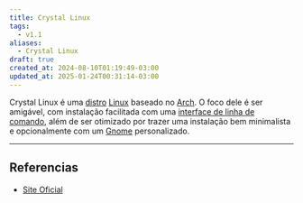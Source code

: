```yaml
---
title: Crystal Linux
tags:
  - v1.1
aliases:
  - Crystal Linux
draft: true
created_at: 2024-08-10T01:19:49-03:00
updated_at: 2025-01-24T00:31:14-03:00
---
```


Crystal Linux é uma [distro](content/atomos/2024/07/26/Distro_Linux.md) [Linux](content/entrada/2024/07/26/Linux.md) baseado no [Arch](content/entrada/2024/07/26/Arch_Linux.md). O foco dele é ser amigável, com instalação facilitada com uma [interface de linha de comando](content/atomos/2024/07/09/CLI.md), além de ser otimizado por trazer uma instalação bem minimalista e opcionalmente com um [Gnome](content/entrada/2024/08/10/Gnome.md) personalizado.

---

## Referencias

- [Site Oficial](https://getcryst.al/site) 